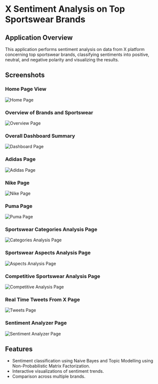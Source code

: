 # X Sentiment Analysis on Top Sportswear Brands

## Application Overview
This application performs sentiment analysis on data from X platform concerning top sportswear brands, classifying sentiments into positive, neutral, and negative polarity and visualizing the results.

## Screenshots

### Home Page View
![Home Page](/screenshotapplication/homepage.png)

### Overview of Brands and Sportswear
![Overview Page](/screenshotapplication/overview.png)

### Overall Dashboard Summary
![Dashboard Page](/screenshotapplication/overalldashboard.png)

### Adidas Page
![Adidas Page](/screenshotapplication/adidas.png)

### Nike Page
![Nike Page](/screenshotapplication/nike.png)

### Puma Page
![Puma Page](/screenshotapplication/puma.png)

### Sportswear Categories Analysis Page
![Categories Analysis Page](/screenshotapplication/categoryanalysis.png)

### Sportswear Aspects Analysis Page
![Aspects Analysis Page](/screenshotapplication/aspectsanalysis.png)

### Competitive Sportswear Analysis Page
![Competitive Analysis Page](/screenshotapplication/competitiveanalysis.png)

### Real Time Tweets From X Page
![Tweets Page](/screenshotapplication/twitterpost.png)

### Sentiment Analyzer Page
![Sentiment Analyzer Page](/screenshotapplication/sentimentanalyzer.png)


## Features
- Sentiment classification using Naive Bayes and Topic Modelling using Non-Probabilistic Matrix Factorization.
- Interactive visualizations of sentiment trends.
- Comparison across multiple brands.
